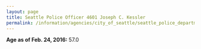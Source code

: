 ```yaml
---
layout: page
title: Seattle Police Officer 4601 Joseph C. Kessler
permalink: /information/agencies/city_of_seattle/seattle_police_department/copbook/4601/
---
```


**Age as of Feb. 24, 2016:** 57.0
